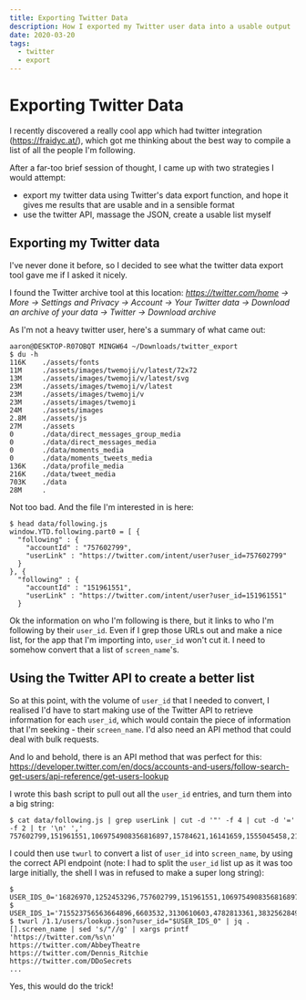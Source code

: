 ```yaml
---
title: Exporting Twitter Data
description: How I exported my Twitter user data into a usable output
date: 2020-03-20
tags:
  - twitter
  - export
---
```


# Exporting Twitter Data

I recently discovered a really cool app which had twitter integration
(https://fraidyc.at/), which got me thinking about the best way to compile a
list of all the people I'm following.

After a far-too brief session of thought, I came up with two strategies I would
attempt:
- export my twitter data using Twitter's data export function, and hope it gives
me results that are usable and in a sensible format
- use the twitter API, massage the JSON, create a usable list myself

## Exporting my Twitter data

I've never done it before, so I decided to see what the twitter data export tool
gave me if I asked it nicely.

I found the Twitter archive tool at this location:
_https://twitter.com/home -> More -> Settings and Privacy -> Account -> Your Twitter data -> Download an archive of your data -> Twitter -> Download archive_

As I'm not a heavy twitter user, here's a summary of what came out:
```
aaron@DESKTOP-R07OBQT MINGW64 ~/Downloads/twitter_export
$ du -h
116K    ./assets/fonts
11M     ./assets/images/twemoji/v/latest/72x72
13M     ./assets/images/twemoji/v/latest/svg
23M     ./assets/images/twemoji/v/latest
23M     ./assets/images/twemoji/v
23M     ./assets/images/twemoji
24M     ./assets/images
2.8M    ./assets/js
27M     ./assets
0       ./data/direct_messages_group_media
0       ./data/direct_messages_media
0       ./data/moments_media
0       ./data/moments_tweets_media
136K    ./data/profile_media
216K    ./data/tweet_media
703K    ./data
28M     .
```

Not too bad. And the file I'm interested in is here:

```
$ head data/following.js
window.YTD.following.part0 = [ {
  "following" : {
    "accountId" : "757602799",
    "userLink" : "https://twitter.com/intent/user?user_id=757602799"
  }
}, {
  "following" : {
    "accountId" : "151961551",
    "userLink" : "https://twitter.com/intent/user?user_id=151961551"
  }
```

Ok the information on who I'm following is there, but it links to who I'm
following by their `user_id`. Even if I grep those URLs out and make a nice
list, for the app that I'm importing into, `user_id` won't cut it. I need to
somehow convert that a list of `screen_name`'s.

## Using the Twitter API to create a better list

So at this point, with the volume of `user_id` that I needed to convert, I
realised I'd have to start making use of the Twitter API to retrieve information
for each `user_id`, which would contain the piece of information that I'm
seeking - their `screen_name`. I'd also need an API method that could deal with
bulk requests.

And lo and behold, there is an API method that was perfect for this: https://developer.twitter.com/en/docs/accounts-and-users/follow-search-get-users/api-reference/get-users-lookup



I wrote this bash script to pull out all the `user_id` entries, and turn them into a big string:

```
$ cat data/following.js | grep userLink | cut -d '"' -f 4 | cut -d '=' -f 2 | tr '\n' ','
757602799,151961551,1069754908356816897,15784621,16141659,1555045458,2163608041,48274226,759504410,14979481,113963,1225892959,99371628,316341639,23119057,946281596281274373,1611956612,42145629,79008596,16826970,1252453296,1429148504,799166785,21441103,103086746,2295990810,886676941,930871019551776771,20960846,381048540,2462430336,2670064278,17513031,2932738834,17638705,14137772,50124536,15804774,650013,937698624,17099459,1961693772,108149595,58017706,316132288,16489280,118876710,46923427,74795958,31812497,14924965,14862447,14326287,1014467107386511360,191666539,557331120,19245822,215513890,6758842,987342215251869696,721036137066659840,19738805,7753922,15016313,38190583,1587221852,244627772,1002513128,715523756563664896,6603532,3130610603,4782813361,3832562849,18825668,3220693800,800707944866164736,2204497178,1187330941,14640565,9551792,3999382594,2260115140,10809412,260044118,16597587,227456747,817880,347340221,17639049,3252851667,15196120,13520242,2273574830,166583984,1465659204,2916897636,11547582,34488596,480643825,163154809,15948437,197263266,429567341,2301714176,3374231,22551615,370814947,15845390,116166402,5676102,16665197,16891384,9505092,285428413,793469941198520320,50393960,175624200,22906916,52593,14561327,809685,2527833403,94813511,15629200,743757948753633280,2916305152,7396472,22461427,1500013435,368869405,51020838,76606594,22790881,14241468,30304783,625731997,20099268,326840825,10788432,1147149391,1134313830,63485337,807599210,395949360,18831531,17820947,31142751,
```

I could then use `twurl` to convert a list of `user_id` into `screen_name`, by using the correct API endpoint (note: I had to split the `user_id` list up as it was too large initially, the shell I was in refused to make a super long string):

```
$ USER_IDS_0='16826970,1252453296,757602799,151961551,1069754908356816897,15784621,16141659,1555045458,2163608041,48274226,759504410,14979481,113963,1225892959,99371628,316341639,23119057,946281596281274373,1611956612,42145629,79008596,16826970,1252453296,1429148504,799166785,21441103,103086746,2295990810,886676941,930871019551776771,20960846,381048540,2462430336,2670064278,17513031,2932738834,17638705,14137772,50124536,15804774,650013,937698624,17099459,1961693772,108149595,58017706,316132288,16489280,118876710,46923427,74795958,31812497,14924965,14862447,14326287,1014467107386511360,191666539,557331120,19245822,215513890,6758842,987342215251869696,721036137066659840,19738805,7753922,15016313,38190583,1587221852,244627772,1002513128'
$ USER_IDS_1='715523756563664896,6603532,3130610603,4782813361,3832562849,18825668,3220693800,800707944866164736,2204497178,1187330941,14640565,9551792,3999382594,2260115140,10809412,260044118,16597587,227456747,817880,347340221,17639049,3252851667,15196120,13520242,2273574830,166583984,1465659204,2916897636,11547582,34488596,480643825,163154809,15948437,197263266,429567341,2301714176,3374231,22551615,370814947,15845390,116166402,5676102,16665197,16891384,9505092,285428413,793469941198520320,50393960,175624200,22906916,52593,14561327,809685,2527833403,94813511,15629200,743757948753633280,2916305152,7396472,22461427,1500013435,368869405,51020838,76606594,22790881,14241468,30304783,625731997,20099268,326840825,10788432,1147149391,1134313830,63485337,807599210,395949360,18831531,17820947,31142751'
$ twurl /1.1/users/lookup.json?user_id="$USER_IDS_0" | jq .[].screen_name | sed 's/"//g' | xargs printf 'https://twitter.com/%s\n'
https://twitter.com/AbbeyTheatre
https://twitter.com/Dennis_Ritchie
https://twitter.com/DDoSecrets
...
```

Yes, this would do the trick!